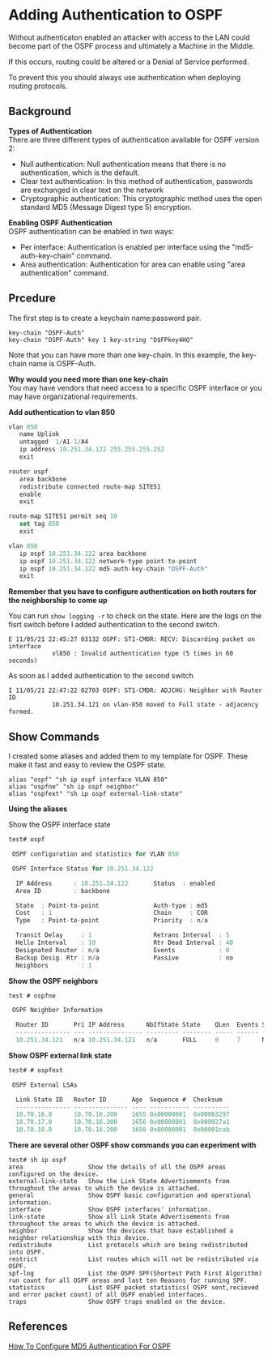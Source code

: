 # Adding Authentication to OSPF #

Without authenticaton enabled an attacker with access to the LAN could become part of the OSPF process and ultimately a Machine in the Middle. 

If this occurs, routing could be altered or a Denial of Service performed.

To prevent this you should always use authentication when deploying routing protocols.

## Background ##

**Types of Authentication** </br>
There are three different types of authentication available for OSPF version 2:
* Null authentication: Null authentication means that there is no authentication, which is the default.
* Clear text authentication: In this method of authentication, passwords are exchanged in clear text on the network
* Cryptographic authentication: This cryptographic method uses the open standard MD5 (Message Digest type 5) encryption.


**Enabling OSPF Authentication** </br>
OSPF authentication can be enabled in two ways:
* Per interface: Authentication is enabled per interface using the "md5-auth-key-chain" command.
* Area authentication: Authentication for area can enable using "area authentication" command.


## Prcedure ##

The first step is to create a keychain name:password pair. </br>

```
key-chain "OSPF-Auth"
key-chain "OSPF-Auth" key 1 key-string "O$FPkey4HQ"
```
Note that you can have more than one key-chain. In this example, the key-chain name is OSPF-Auth. </br>

**Why would you need more than one key-chain**
</br>
You may have vendors that need access to a specific OSPF interface or you may have organizational requirements.

**Add authentication to vlan 850** </br>
```dart
vlan 850
   name Uplink
   untagged  1/A1-1/A4
   ip address 10.251.34.122 255.255.255.252
   exit

router ospf
   area backbone
   redistribute connected route-map SITE51
   enable
   exit

route-map SITE51 permit seq 10
   set tag 850
   exit

vlan 850
   ip ospf 10.251.34.122 area backbone
   ip ospf 10.251.34.122 network-type point-to-point
   ip ospf 10.251.34.122 md5-auth-key-chain "OSPF-Auth"
   exit
```

**Remember that you have to configure authentication on both routers for the neighborship to come up**  </br>

You can run `show logging -r` to check on the state. Here are the logs on the fisrt switch before I added authentication to the second switch. </br>

```
E 11/05/21 22:45:27 03132 OSPF: ST1-CMDR: RECV: Discarding packet on interface
            vl850 : Invalid authentication type (5 times in 60 seconds)
```

As soon as I added authentication to the second switch </br>
```
I 11/05/21 22:47:22 02703 OSPF: ST1-CMDR: ADJCHG: Neighbor with Router ID
            10.251.34.121 on vlan-850 moved to Full state - adjacency formed.
```

## Show Commands </br>
I created some aliases and added them to my template for OSPF. These make it fast and easy to review the OSPF state. </br>

```
alias "ospf" "sh ip ospf interface VLAN 850"
alias "ospfne" "sh ip ospf neighbor"
alias "ospfext" "sh ip ospf external-link-state"
```
**Using the aliases** </br>

Show the OSPF interface state</br>
```dart
test# ospf

 OSPF configuration and statistics for VLAN 850

 OSPF Interface Status for 10.251.34.122

  IP Address      : 10.251.34.122       Status  : enabled 
  Area ID         : backbone       

  State  : Point-to-point               Auth-type : md5   
  Cost   : 1                            Chain     : COR                        
  Type   : Point-to-point               Priority  : n/a

  Transit Delay     : 1                 Retrans Interval  : 5   
  Hello Interval    : 10                Rtr Dead Interval : 40        
  Designated Router : n/a               Events            : 0         
  Backup Desig. Rtr : n/a               Passive           : no 
  Neighbors         : 1         
```
**Show the OSPF neighbors** </br>
```dart
test # ospfne

 OSPF Neighbor Information

  Router ID       Pri IP Address      NbIfState State    QLen  Events Status
  --------------- --- --------------- --------- -------- ----- ------ ------
  10.251.34.121   n/a 10.251.34.121   n/a       FULL     0     7      None  
```
**Show OSPF external link state** </br>
```dart
test# # ospfext

 OSPF External LSAs

  Link State ID   Router ID       Age  Sequence #  Checksum  
  --------------- --------------- ---- ----------- ----------
  10.70.16.0      10.70.16.200    1655 0x80000001  0x00003297
  10.70.17.0      10.70.16.200    1656 0x80000001  0x000027a1
  10.70.18.0      10.70.16.200    1656 0x80000001  0x00001cab
 ```
 **There are several other OSPF show commands you can experiment with**</br>
 ```
 test# sh ip ospf 
 area                  Show the details of all the OSPF areas configured on the device.
 external-link-state   Show the Link State Advertisements from throughout the areas to which the device is attached.
 general               Show OSPF basic configuration and operational information.
 interface             Show OSPF interfaces' information.
 link-state            Show all Link State Advertisements from throughout the areas to which the device is attached.
 neighbor              Show the devices that have established a neighbor relationship with this device.
 redistribute          List protocols which are being redistributed into OSPF.
 restrict              List routes which will not be redistributed via OSPF.
 spf-log               List the OSPF SPF(Shortest Path First Algorithm) run count for all OSPF areas and last ten Reasons for running SPF.
 statistics            List OSPF packet statistics( OSPF sent,recieved and error packet count) of all OSPF enabled interfaces.
 traps                 Show OSPF traps enabled on the device.
 ```
 ## References ##
 
[How To Configure MD5 Authentication For OSPF](https://community.arubanetworks.com/blogs/esupport1/2020/04/30/how-to-configure-md5-authentication-for-ospf-in-multi-os-environment)

